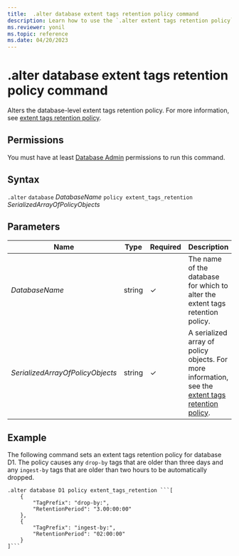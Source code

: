 ```yaml
---
title:  .alter database extent tags retention policy command
description: Learn how to use the `.alter extent tags retention policy` command to change the database-level extent tags retention policy.
ms.reviewer: yonil
ms.topic: reference
ms.date: 04/20/2023
---
```

# .alter database extent tags retention policy command

Alters the database-level extent tags retention policy. For more information, see [extent tags retention policy](extent-tags-retention-policy.md).

## Permissions

You must have at least [Database Admin](access-control/role-based-access-control.md) permissions to run this command.

## Syntax

`.alter` `database` *DatabaseName* `policy extent_tags_retention` *SerializedArrayOfPolicyObjects*

## Parameters

|Name|Type|Required|Description|
|--|--|--|--|
|*DatabaseName*|string|&check;|The name of the database for which to alter the extent tags retention policy.|
|*SerializedArrayOfPolicyObjects*|string|&check;|A serialized array of policy objects. For more information, see the [extent tags retention policy](extent-tags-retention-policy.md).|

## Example

The following command sets an extent tags retention policy for database D1. The policy causes any `drop-by` tags that are older than three days and any `ingest-by` tags that are older than two hours to be automatically dropped.

```kusto
.alter database D1 policy extent_tags_retention ```[
	{
		"TagPrefix": "drop-by:",
		"RetentionPeriod": "3.00:00:00"
	},
	{
		"TagPrefix": "ingest-by:",
		"RetentionPeriod": "02:00:00"
	}
]```
```
